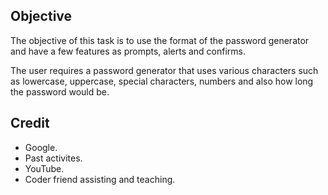 ## Objective

The objective of this task is to use the format of the password generator and have a few features as prompts, alerts and confirms.

The user requires a password generator that uses various characters such as lowercase, uppercase, special characters, numbers and also how long the password would be. 

## Credit

- Google.
- Past activites. 
- YouTube.
- Coder friend assisting and teaching. 